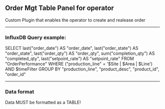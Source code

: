 ## Order Mgt Table Panel for operator
Custom Plugin that enables the operator to create and realease order

------

### InfluxDB Query example: 
SELECT last("order_date") AS "order_date", last("order_state") AS "order_state", last("order_qty") AS "order_qty", sum("completion_qty") AS "completed_qty", last("setpoint_rate") AS "setpoint_rate" FROM "OrderPerformance" WHERE ("production_line" = '$Site | $Area | $Line') AND $timeFilter GROUP BY "production_line", "product_desc", "product_id", "order_id"

-------

### Data format
Data MUST be formatted as a TABLE!

